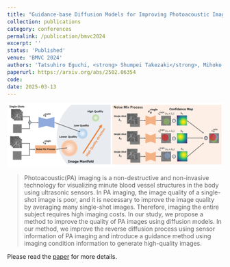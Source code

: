 ```yaml
---
title: "Guidance-base Diffusion Models for Improving Photoacoustic Image Quality"
collection: publications
category: conferences
permalink: /publication/bmvc2024
excerpt: ''
status: 'Published'
venue: 'BMVC 2024'
authors: 'Tatsuhiro Eguchi, <strong> Shumpei Takezaki</strong>, Mihoko Shimano, Takayuki Yagi, Ryoma Bise'
paperurl: https://arxiv.org/abs/2502.06354
code: 
date: 2025-03-13
---
```


![](../images/bmvc2024_overview.png)

> Photoacoustic(PA) imaging is a non-destructive and non-invasive technology for visualizing minute blood vessel structures in the body using ultrasonic sensors. In PA imaging, the image quality of a single-shot image is poor, and it is necessary to improve the image quality by averaging many single-shot images. Therefore, imaging the entire subject requires high imaging costs. In our study, we propose a method to improve the quality of PA images using diffusion models. In our method, we improve the reverse diffusion process using sensor information of PA imaging and introduce a guidance method using imaging condition information to generate high-quality images.

Please read the [paper](https://arxiv.org/abs/2502.06354) for more details.
